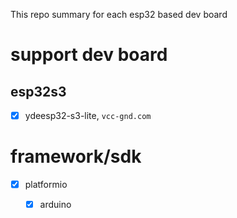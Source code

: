 This repo summary for each esp32 based dev board


# support dev board
## esp32s3
- [x] ydeesp32-s3-lite, `vcc-gnd.com`


# framework/sdk
- [x] platformio
	 - [x] arduino



